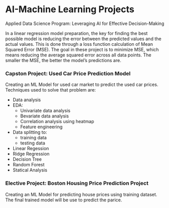 # AI-Machine Learning Projects
Applied Data Science Program: Leveraging AI for Effective Decision-Making

In a linear regression model preparation, the key for finding the best possible model is reducing the error between the predicted values and the actual values. 
This is done through a loss function calculation of Mean Squared Error (MSE). The goal in these project is to minimize MSE, 
which means reducing the average squared error across all data points. The smaller the MSE, the better the model’s predictions are.

### Capston Project: Used Car Price Prediction Model
Creating an ML Model for used car market to predict the used car prices.
Techniques used to solve that problem are:

- Data analysis
- EDA:
  - Univariate data analysis
  - Bevariate data analysis
  - Correlation analysis using heatmap
  - Feature engineering
- Data splitting to:
  - training data
  - testing data
- Linear Regession
- Ridge Regression
- Decision Tree
- Random Forest
- Statical Analysis

### Elective Project: Boston Housing Price Prediction Project
Creating an ML Model for predicting house prices using training dataset.
The final trained model will be use to predict the parice.


